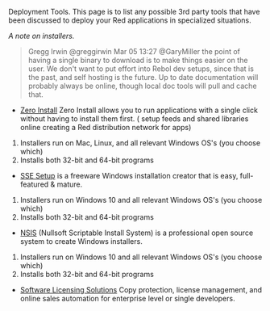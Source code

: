 Deployment Tools.
This page is to list any possible 3rd party tools that have been discussed to deploy your Red applications in specialized situations.
  
  
_A note on installers._
  
  

> Gregg Irwin @greggirwin Mar 05 13:27
> @GaryMiller the point of having a single binary to download is to make things easier on the user. We don't want to put effort into Rebol dev setups, since that is the past, and self hosting is the future. Up to date documentation will probably always be online, though local doc tools will pull and cache that.





* [Zero Install](https://0install.de/downloads/) Zero Install allows you to run applications with a single click without having to install them first. (  setup feeds and shared libraries online creating a Red distribution network for apps)
1. Installers run on Mac, Linux, and all relevant Windows OS's (you choose which)
1. Installs both 32-bit and 64-bit programs



* [SSE Setup](http://www.ssesetup.com/) is a freeware Windows installation creator that is easy, full-featured & mature.

1. Installers run on Windows 10 and all relevant Windows OS's (you choose which)
1. Installs both 32-bit and 64-bit programs


* [NSIS](https://nsis.sourceforge.io/Main_Page) (Nullsoft Scriptable Install System) is a professional open source system to create Windows installers.


1. Installers run on Windows 10 and all relevant Windows OS's (you choose which)
1. Installs both 32-bit and 64-bit programs


* [Software Licensing Solutions](https://www.softwarekey.com/) Copy protection, license management, and online sales automation for enterprise level or single developers.
